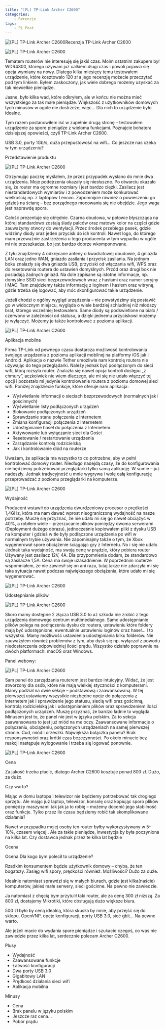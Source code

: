 ```yaml
---
title: "[PL] TP-Link Archer C2600"
categories:
    - Recenzje
tags:
    - PL Post
---
```

![[PL] TP-Link Archer C2600](/assets/images/posts/tp-link-archer-c2600/top.jpg)Recenzja TP-Link Archer C2600

![[PL] TP-Link Archer C2600](/assets/images/posts/tp-link-archer-c2600/01.jpg)

Tematem routerów nie interesuję się jakiś czas. Moim ostatnim zakupem był WDR4300, którego używam już całkiem długi czas i powoli pojawia się opcja wymiany na nowy. Dlatego kilka miesięcy temu testowałem urządzenie, które kosztowało 120 zł a jego recenzję możecie przeczytać pod tym linkiem. Byłem zaskoczony, jak wiele dobrego możemy uzyskać za tak niewielkie pieniądze.

Jasne, było kilka wad, które odkryłem, ale w końcu nie można mieć wszystkiego za tak małe pieniądze. Większość z użytkowników domowych tych minusów w ogóle nie dostrzeże, więc… Dla nich to urządzenie było idealne.

Tym razem postanowiłem iść w zupełnie drugą stronę – testowałem urządzenie za spore pieniądze z wieloma funkcjami. Poznajcie bohatera dzisiejszej opowieści, czyli TP-Link Archer C2600.

USB 3.0, porty 1Gb/s, duża przepustowość na wifi… Co jeszcze nas czeka w tym urządzeniu?

Przedstawienie produktu

![[PL] TP-Link Archer C2600](/assets/images/posts/tp-link-archer-c2600/02.jpg)

Otrzymując paczkę myślałem, że przez przypadek wysłano do mnie dwa urządzenia. Moje podejrzenia okazały się niesłuszne. Po otwarciu okazało się, że router ma ogromne rozmiary i jest bardzo ciężki. Zasilacz jest niestandardowych wymiarów i z powodzeniem może konkurować wielkością np. z laptopów Lenovo. Zapomnijcie również o powieszeniu go gdzieś na ścianę – bez porządnego mocowania się nie obejdzie. Jego waga jest naprawdę spora.

Całość prezentuje się obłędnie. Czarna obudowa, w połowie błyszcząca na której standardowo zostają ślady palców oraz matowy kolor na części gdzie zauważymy otwory do wentylacji. Przez środek przebiega pasek, gdzie widzimy diody oraz jeden przycisk do ich kontroli. Nawet logo, do którego mam przeważnie zastrzeżenia u tego producenta w tym wypadku w ogóle mi nie przeszkadza, bo jest bardzo dobrze wkomponowane.

Z tyłu znajdziemy 4 odkręcane anteny o kwadratowej obudowie, 4 gniazda LAN oraz jedno WAN, gniazdo zasilania i przycisk zasilania. Na jednym boku znalazły się dwa gniazda USB, przyciski od włączania wifi, WPS oraz do resetowania routera do ustawień domyślnych. Przód oraz drugi bok nie posiadają żadnych gniazd. Na dole zapisane są istotne informacje, np. domyślne SSID sieci bezprzewodowych wraz z hasłami oraz numer seryjny i MAC. Tam znajdziemy także informację z loginem i hasłem oraz witryną, gdzie trzeba się logować, aby móc skonfigurować takie urządzenie.

Jeżeli chodzi o ogólny wygląd urządzenia – nie powstydzimy się postawić go w widocznym miejscu, wygląda o wiele bardziej schludniej niż młodszy brat, którego wcześniej testowałem. Same diody są podświetlone na biało / czerwono w zależności od statusu, a dzięki jednemu przyciskowi możemy je wyłączyć. Możemy je także kontrolować z poziomu aplikacji.

![[PL] TP-Link Archer C2600](/assets/images/posts/tp-link-archer-c2600/03.jpg)

Aplikacja mobilna

Firma TP-Link od pewnego czasu dostarcza możliwość kontrolowania swojego urządzenia z poziomu aplikacji mobilnej na platformy iOS jak i Android. Aplikacja o nazwie Tether umożliwia nam kontrolę routera nie używając do tego przeglądarki. Należy jednak być podłączonym do sieci wifi, którą rozsyła router. Znalazła się nawet opcja kontroli dostępu „z chmury”, aczkolwiek nie wiem dlaczego, ale mi się nie udało włączyć tej opcji i pozostało mi jedynie kontrolowanie routera z poziomu domowej sieci wifi. Poniżej znajdziecie funkcje, które oferuje nam aplikacja:

* Wyświetlanie informacji o sieciach bezprzewodowych (normalnych jak i gościnnych)
* Wyświetlanie listy podłączonych urządzeń
* Blokowanie podłączonych urządzeń
* Sprawdzanie stanu połączenia z Internetem
* Zmiana konfiguracji połączenia z Internetem
* Udostępnianie haseł do połączenia z Internetem
* Aktywowanie lub wyłączanie sieci dla Gości
* Resetowanie / restartowanie urządzenia
* Zarządzanie kontrolą rodzicielską
* Jak i kontrolowanie diód na routerze

Uważam, że aplikacja ma wszystko to co potrzebne, aby w pełni kontrolować domowy router. Niedługo nadejdą czasy, że do konfigurowania nie będziemy potrzebować przeglądarki tylko samą aplikację. W sumie – już nadeszły. Jednak tradycyjność u mnie wygrywa i wolę całą konfigurację przeprowadzać z poziomu przeglądarki na komputerze.

![[PL] TP-Link Archer C2600](/assets/images/posts/tp-link-archer-c2600/04.jpg)

Wydajność

Producent wstawił do urządzenia dwurdzeniowy procesor o prędkości 1,4GHz, która ma nam dawać wprost nieograniczoną wydajność na nasze potrzeby. Muszę się przyznać, że nie udało mi się go nawet obciążyć w 40%, a robiłem wiele – przerzucanie plików pomiędzy dwoma serwerami (Deployment dużego obrazu), jednocześnie kopiowałem pliki z dysku USB na komputer i gdzieś w tle były podłączone urządzenia po wifi w normalnym trybie używania. Nie zapominajmy także o tym, że Xbox wygenerował spore obciążenie ściągając gry z Internetu. No i się nie udało. Jednak taka wydajność, ma swoją cenę w prądzie, który pobiera router Używany jest zasilacz 12V, 4A. Dla przypomnienia dodam, że standardowo są zasilacze 1,5A.
Cena ma swoje uzasadnienie. W poprzednim routerze wspomniałem, że nie zawiesił się on ani razu, tutaj także nie zdarzyła mi się taka sytuacja nawet podczas największego obciążenia, które udało mi się wygenerować.

![[PL] TP-Link Archer C2600](/assets/images/posts/tp-link-archer-c2600/05.jpg)

Udostępnianie plików

![[PL] TP-Link Archer C2600](/assets/images/posts/tp-link-archer-c2600/06.jpg)


Skoro mamy dostępne 2 złącza USB 3.0 to aż szkoda nie zrobić z tego urządzenia domowego centrum multimedialnego. Samo udostępnianie plików polega na podłączeniu dysku do routera, ustawieniu które foldery mają być udostępnione, ewentualnie ustawieniu loginów oraz haseł… I to wszystko. Mamy możliwość ustawienia udostępniania kilku folderów. Nie zauważyłem również problemów z tym, aby dysk się np. wyłączał z powodu niedostarczenia odpowiedniej ilości prądu. Wszystko działało poprawnie na dwóch platformach: macOS oraz Windows.

Panel webowy:

![[PL] TP-Link Archer C2600](/assets/images/posts/tp-link-archer-c2600/07.jpg)

Sam panel do zarządzania routerem jest bardzo intuicyjny. Widać, że jest stworzony dla osób, które nie mają wielkiej styczności z komputerami. Mamy podział na dwie sekcje – podstawową i zaawansowaną. W tej pierwszej ustawiamy wszystkie niezbędne opcje do połączenia z Internetem jak i sprawdzenie jego statusu, siecią wifi oraz gościnną, kontrolą rodzicielską jak i udostępnianiem plików oraz sprawdzeniem ilości podłączonych urządzeń. Muszę przyznać, że bardzo ładnie to wygląda. Minusem jest to, że panel nie jest w języku polskim. Za to sekcja zaawansowana to jest już miód na me oczy. Zaawansowane informacje o połączeniu, obciążeniu, połączonych urządzeniach na samej pierwszej stronie. Cud, miód i orzeszki.
Największa bolączka panelu? Brak responsywności oraz krótki czas bezczynności. Po około minucie bez reakcji następuje wylogowanie i trzeba się logować ponownie.

![[PL] TP-Link Archer C2600](/assets/images/posts/tp-link-archer-c2600/08.jpg)

Cena

Za jakość trzeba płacić, dlatego Archer C2600 kosztuje ponad 800 zł. Dużo, za dużo.

Czy warto?

Mając w domu laptopa i telewizor nie będziemy potrzebować tak drogiego sprzętu. Ale mając już laptop, telewizor, konsolę oraz kopiując sporo plików pomiędzy maszynami tak jak ja to robię – możemy docenić jego stabilność oraz funkcje. Tylko przez ile czasu będziemy robić tak skomplikowane działania?

Nawet w przypadku mojej osoby ten router byłby wykorzystywany w 5-10%, czasem więcej.. Ale za takie pieniądze, inwestycja by była poczyniona na kilka lat. Czy dostawca jednak przez te kilka lat będzie

Ocena

Ocena
Dla kogo bym polecił to urządzenie?

Rzadkim konsumentem będzie użytkownik domowy – chyba, że ten bogatszy. Zasięg wifi spory, prędkości również. Możliwości? Dużo za duże.

Idealnie natomiast sprawdzi się w małych biurach, gdzie jest kilka(naście) komputerów, jakieś małe serwery, sieci gościnne. Na pewno nie zawiedzie.

Ja natomiast z chęcią bym przytulił taki router, ale za cenę 300 zł niższą. Za 800 zł, dostajemy Mikrotiki, które obsługują dużo większe biura.

500 zł było by ceną idealną, która skusiła by mnie, aby przejść się do sklepu. OpenVNP, opcje konfiguracji, porty USB 3.0, sieć gbit…  Na pewno warto.

Ale jeżeli macie do wydania spore pieniądze i szukacie czegoś, co was nie zawiedzie przez kilka lat, serdecznie polecam Archer C2600.

Plusy

* Wydajność
* Zaawansowane funkcje
* Łatwość konfiguracji
* Dwa porty USB 3.0
* Gigabitowy LAN
* Prędkosć działania sieci wifi
* Aplikacja mobilna

Minusy

* Cena
* Brak panelu w języku polskim
* Jeszcze raz cena...
* Pobór prądu
